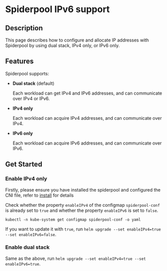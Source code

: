 # Spiderpool IPv6 support

## Description

This page describes how to configure and allocate IP addresses with Spiderpool by using dual stack, IPv4 only, or IPv6 only.

## Features

Spiderpool supports:

- **Dual stack** (default)

  Each workload can get IPv4 and IPv6 addresses, and can communicate over IPv4 or IPv6.

- **IPv4 only**

  Each workload can acquire IPv4 addresses, and can communicate over IPv4.

- **IPv6 only**

  Each workload can acquire IPv6 addresses, and can communicate over IPv6.

## Get Started

### Enable IPv4 only

Firstly, please ensure you have installed the spiderpool and configured the CNI file, refer to [install](./install.md) for details

Check whether the property `enableIPv4` of the configmap `spiderpool-conf` is already set to `true` and whether the property `enableIPv6` is set to `false`.

```shell
kubectl -n kube-system get configmap spiderpool-conf -o yaml
```

If you want to update it with `true`, run `helm upgrade --set enableIPv4=true --set enableIPv6=false`.

### Enable dual stack

Same as the above, run `helm upgrade --set enableIPv4=true --set enableIPv6=true`.
